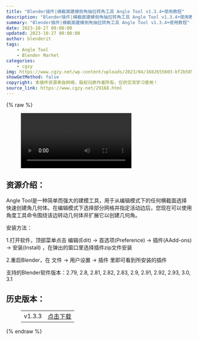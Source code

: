 ```yaml
---
title: "Blender插件|横截面建模倒角抽拉转角工具 Angle Tool v1.3.4+使用教程"
description: "Blender插件|横截面建模倒角抽拉转角工具 Angle Tool v1.3.4+使用教程"
summary: "Blender插件|横截面建模倒角抽拉转角工具 Angle Tool v1.3.4+使用教程"
date: 2023-10-27 00:00:00
updated: 2023-10-27 00:00:00
author: blenderit
tags: 
    - Angle Tool
    - Blender Market
categories:
    - cgzy
img: https://www.cgzy.net/wp-content/uploads/2023/04/1682655603-bf2b585aaeb7a04.webp
showGetMethod: false
copyright: 本插件资源来自网络，版权归原作者所有，仅供交流学习使用！
source_link: https://www.cgzy.net/29168.html
---
```


{% raw %}
<figure class="wp-block-video aligncenter"><video controls src="https://cloud.video.taobao.com//play/u/717183932/p/1/e/6/t/1/408019366564.mp4"></video></figure><div class="wp-block-pandastudio-title"><div class="title_style_01"><h2 id="h2-0">资源介绍：</h2></div></div><p class="is-style-text-indent-2em">Angle Tool是一种简单而强大的建模工具，用于从编辑模式下的任何横截面选择快速创建角几何体。在编辑模式下选择部分网格并指定活动边后，您现在可以使用角度工具命令围绕该边转动几何体并扩展它以创建几何角。</p><div class="wp-block-pandastudio-title"><div class="title_style_01"><p>安装方法：</p></div></div><p>1.打开软件，顶部菜单点击 编辑(Edit) → 首选项(Preference) → 插件(AAdd-ons) → 安装(Install) ，在弹出的窗口里选择插件zip文件安装</p><p>2.重启Blender，在 文件 → 用户设置 → 插件 里即可看到所安装的插件</p><div class="wp-block-pandastudio-tips"><div class="tip success "><p>支持的Blender软件版本：2.79, 2.8, 2.81, 2.82, 2.83, 2.9, 2.91, 2.92, 2.93, 3.0, 3.1</p>
</div></div><div class="wp-block-pandastudio-title"><div class="title_style_01"><h2 id="h2-1">历史版本：</h2></div></div><figure class="wp-block-table has-medium-font-size"><table><tbody><tr><td>v1.3.3</td><td><a href="https://www.cgzy.net/go?_=1dc384084aaHR0cHM6Ly9wYW4uYmFpZHUuY29tL3MvMTlfbU1IUUVRLS1ienlPUUlTUDgybnc%2FcHdkPWl1d3U%3D" target="_blank">点击下载</a></td></tr></tbody></table></figure>
<div style="display: none">cgzy</div>
{% endraw %}